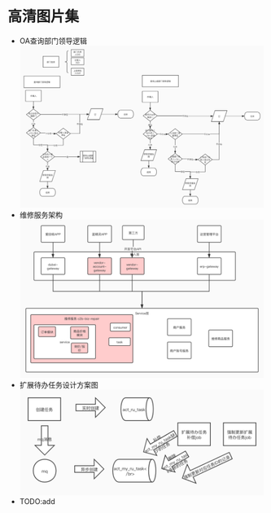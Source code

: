 # 高清图片集
* OA查询部门领导逻辑
![OA查询部门领导逻辑](img/OA查询部门领导逻辑.jpg)
* 维修服务架构
![维修服务架构](img/维修服务架构.jpg)
* 扩展待办任务设计方案图
![扩展待办任务设计方案图](img/扩展待办任务设计方案图.jpg)
* TODO:add 